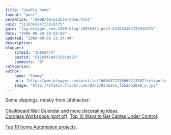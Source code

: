 ```yaml
---
title: "Usable home"
layout: "post"
permalink: "/2008/08/usable-home.html"
uuid: "511034184725919375"
guid: "tag:blogger.com,1999:blog-36955474.post-511034184725919375"
date: "2008-08-29 20:54:00"
updated: "2008-09-08 11:34:44"
description: 
blogger:
    siteid: "36955474"
    postid: "511034184725919375"
    comments: "0"
categories: 
author: 
    name: "Tommy"
    url: "http://www.blogger.com/profile/16604372255669213767?rel=author"
    image: "http://static.flickr.com/93/279356255_fb52db20a0_o.jpg"
---
```


<div class="css-full-post-content js-full-post-content">
<div xmlns='http://www.w3.org/1999/xhtml'>Some clippings, mostly from Lifehacker:<br/><br/><a href='http://www.marthastewart.com/portal/site/mslo/menuitem.3a0656639de62ad593598e10d373a0a0/?vgnextoid=5f69669014f64110VgnVCM1000003d370a0aRCRD&amp;autonomy_kw=Chalkboard%20Wall%20Calendar&amp;rsc=header_1'>Chalkboard Wall Calendar and more decorating ideas</a>.<br/><a href='http://lifehacker.com/software/workspaces/hack-attack-the-cordless-workspace-sort-of-179911.php'>Cordless Workspace (sort of)</a>, <a href='http://lifehacker.com/364054/top-10-ways-to-get-cables-under-control'>Top 10 Ways to Get Cables Under Control</a>.<br/><br/><a href='http://lifehacker.com/5045790/top-10-home-automation-projects'>Top 10 home Automation projects</a>.<br/></div>
</div>